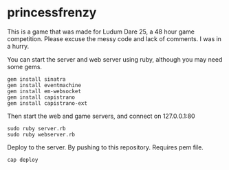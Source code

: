 princessfrenzy
==============

This is a game that was made for Ludum Dare 25, a 48 hour game competition. Please excuse the messy code and lack of comments. I was in a hurry.

You can start the server and web server using ruby, although you may need some gems.

    gem install sinatra
    gem install eventmachine
    gem install em-websocket
    gem install capistrano
    gem install capistrano-ext

Then start the web and game servers, and connect on 127.0.0.1:80

    sudo ruby server.rb
    sudo ruby webserver.rb

Deploy to the server. By pushing to this repository. Requires pem file.

    cap deploy
